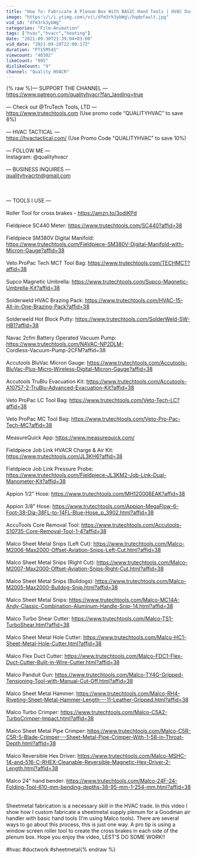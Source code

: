 ```yaml
---
title: "How To: Fabricate A Plenum Box With BASIC Hand Tools | HVAC Ductwork"
image: "https:\/\/i.ytimg.com\/vi\/dfm3rk3ybWg\/hqdefault.jpg"
vid_id: "dfm3rk3ybWg"
categories: "Film-Animation"
tags: ["hvac","hvacr","heating"]
date: "2021-09-30T21:39:04+03:00"
vid_date: "2021-09-28T22:00:17Z"
duration: "PT15M54S"
viewcount: "40302"
likeCount: "995"
dislikeCount: "9"
channel: "Quality HVACR"
---
```

{% raw %}— SUPPORT THE CHANNEL —<br /><a rel="nofollow" target="blank" href="https://www.patreon.com/qualityhvacr?fan_landing=true">https://www.patreon.com/qualityhvacr?fan_landing=true</a><br /><br />— Check out  @TruTech Tools, LTD  —<br /><a rel="nofollow" target="blank" href="https://www.trutechtools.com">https://www.trutechtools.com</a> (Use promo code “QUALITYHVAC” to save 8%)<br /><br />— HVAC TACTICAL —<br /><a rel="nofollow" target="blank" href="https://hvactactical.com/">https://hvactactical.com/</a> (Use Promo Code &quot;QUALITYHVAC&quot; to save 10%)<br /><br />— FOLLOW ME —<br />Instagram: @qualityhvacr<br /><br />— BUSINESS INQUIRES —<br />qualityhvacrtn@gmail.com<br /><br /><br /><br />— TOOLS I USE —<br /><br />Roller Tool for cross brakes - <a rel="nofollow" target="blank" href="https://amzn.to/3odiKPd">https://amzn.to/3odiKPd</a><br /><br />Fieldpiece SC440 Meter: <a rel="nofollow" target="blank" href="https://www.trutechtools.com/SC440?affid=38">https://www.trutechtools.com/SC440?affid=38</a><br /><br />Fieldpiece SM380V Digital Manifold: <a rel="nofollow" target="blank" href="https://www.trutechtools.com/Fieldpiece-SM380V-Digital-Manifold-with-Micron-Gauge?affid=38">https://www.trutechtools.com/Fieldpiece-SM380V-Digital-Manifold-with-Micron-Gauge?affid=38</a> <br /><br />Veto ProPac Tech MCT Tool Bag: <a rel="nofollow" target="blank" href="https://www.trutechtools.com/TECHMCT?affid=38">https://www.trutechtools.com/TECHMCT?affid=38</a><br /><br />Supco Magnetic Umbrella: <a rel="nofollow" target="blank" href="https://www.trutechtools.com/Supco-Magnetic-Umbrella-Kit?affid=38">https://www.trutechtools.com/Supco-Magnetic-Umbrella-Kit?affid=38</a><br /><br />Solderweld HVAC Brazing Pack: <a rel="nofollow" target="blank" href="https://www.trutechtools.com/HVAC-15-All-in-One-Brazing-Pack?affid=38">https://www.trutechtools.com/HVAC-15-All-in-One-Brazing-Pack?affid=38</a><br /><br />Solderweld Hot Block Putty: <a rel="nofollow" target="blank" href="https://www.trutechtools.com/SolderWeld-SW-HB1?affid=38">https://www.trutechtools.com/SolderWeld-SW-HB1?affid=38</a><br /><br />Navac 2cfm Battery Operated Vacuum Pump: <a rel="nofollow" target="blank" href="https://www.trutechtools.com/NAVAC-NP2DLM-">https://www.trutechtools.com/NAVAC-NP2DLM-</a><br />Cordless-Vacuum-Pump-2CFM?affid=38<br /><br />Accutools BluVac Micron Gauge: <a rel="nofollow" target="blank" href="https://www.trutechtools.com/Accutools-BluVac-Plus-Micro-Wireless-Digital-Micron-Gauge?affid=38">https://www.trutechtools.com/Accutools-BluVac-Plus-Micro-Wireless-Digital-Micron-Gauge?affid=38</a><br /><br />Accutools TruBlu Evacuation Kit: <a rel="nofollow" target="blank" href="https://www.trutechtools.com/Accutools-A10757-2-TruBlu-Advanced-Evacuation-Kit?affid=38">https://www.trutechtools.com/Accutools-A10757-2-TruBlu-Advanced-Evacuation-Kit?affid=38</a><br /><br />Veto ProPac LC Tool Bag: <a rel="nofollow" target="blank" href="https://www.trutechtools.com/Veto-Tech-LC?affid=38">https://www.trutechtools.com/Veto-Tech-LC?affid=38</a><br /><br />Veto ProPac MC Tool Bag: <a rel="nofollow" target="blank" href="https://www.trutechtools.com/Veto-Pro-Pac-Tech-MC?affid=38">https://www.trutechtools.com/Veto-Pro-Pac-Tech-MC?affid=38</a><br /><br />MeasureQuick App: <a rel="nofollow" target="blank" href="https://www.measurequick.com/">https://www.measurequick.com/</a><br /><br />Fieldpiece Job Link HVACR Charge &amp; Air Kit: <a rel="nofollow" target="blank" href="https://www.trutechtools.com/JL3KH6?affid=38">https://www.trutechtools.com/JL3KH6?affid=38</a><br /><br />Fieldpiece Job Link Pressure Probe: <a rel="nofollow" target="blank" href="https://www.trutechtools.com/Fieldpiece-JL3KM2-Job-Link-Dual-Manometer-Kit?affid=38">https://www.trutechtools.com/Fieldpiece-JL3KM2-Job-Link-Dual-Manometer-Kit?affid=38</a><br /><br />Appion 1/2&quot; Hose: <a rel="nofollow" target="blank" href="https://www.trutechtools.com/MH120006EAK?affid=38">https://www.trutechtools.com/MH120006EAK?affid=38</a><br /><br />Appion 3/8&quot; Hose: <a rel="nofollow" target="blank" href="https://www.trutechtools.com/Appion-MegaFlow-6-Foot-38-Dia-38FL-to-14FL-Blue-Hose_p_3902.html?affid=38">https://www.trutechtools.com/Appion-MegaFlow-6-Foot-38-Dia-38FL-to-14FL-Blue-Hose_p_3902.html?affid=38</a><br /><br />AccuTools Core Removal Tool: <a rel="nofollow" target="blank" href="https://www.trutechtools.com/Accutools-S10735-Core-Removal-Tool-1-4?affid=38">https://www.trutechtools.com/Accutools-S10735-Core-Removal-Tool-1-4?affid=38</a><br /><br />Malco Sheet Metal Snips (Left Cut): <a rel="nofollow" target="blank" href="https://www.trutechtools.com/Malco-M2006-Max2000-Offset-Aviation-Snips-Left-Cut.html?affid=38">https://www.trutechtools.com/Malco-M2006-Max2000-Offset-Aviation-Snips-Left-Cut.html?affid=38</a><br /><br />Malco Sheet Metal Snips (Right Cut): <a rel="nofollow" target="blank" href="https://www.trutechtools.com/Malco-M2007-Max2000-Offset-Aviation-Snips-Right-Cut.html?affid=38">https://www.trutechtools.com/Malco-M2007-Max2000-Offset-Aviation-Snips-Right-Cut.html?affid=38</a><br /><br />Malco Sheet Metal Snips (Bulldogs): <a rel="nofollow" target="blank" href="https://www.trutechtools.com/Malco-M2005-Max2000-Bulldog-Snip.html?affid=38">https://www.trutechtools.com/Malco-M2005-Max2000-Bulldog-Snip.html?affid=38</a><br /><br />Malco Sheet Metal Snips: <a rel="nofollow" target="blank" href="https://www.trutechtools.com/Malco-MC14A-Andy-Classic-Combination-Aluminum-Handle-Snip-14.html?affid=38">https://www.trutechtools.com/Malco-MC14A-Andy-Classic-Combination-Aluminum-Handle-Snip-14.html?affid=38</a><br /><br />Malco Turbo Shear Cutter: <a rel="nofollow" target="blank" href="https://www.trutechtools.com/Malco-TS1-TurboShear.html?affid=38">https://www.trutechtools.com/Malco-TS1-TurboShear.html?affid=38</a><br /><br />Malco Sheet Metal Hole Cutter: <a rel="nofollow" target="blank" href="https://www.trutechtools.com/Malco-HC1-Sheet-Metal-Hole-Cutter.html?affid=38">https://www.trutechtools.com/Malco-HC1-Sheet-Metal-Hole-Cutter.html?affid=38</a><br /><br />Malco Flex Duct Cutter: <a rel="nofollow" target="blank" href="https://www.trutechtools.com/Malco-FDC1-Flex-Duct-Cutter-Built-in-Wire-Cutter.html?affid=38">https://www.trutechtools.com/Malco-FDC1-Flex-Duct-Cutter-Built-in-Wire-Cutter.html?affid=38</a><br /><br />Malco Panduit Gun: <a rel="nofollow" target="blank" href="https://www.trutechtools.com/Malco-TY4G-Gripped-Tensioning-Tool-with-Manual-Cut-Off.html?affid=38">https://www.trutechtools.com/Malco-TY4G-Gripped-Tensioning-Tool-with-Manual-Cut-Off.html?affid=38</a><br /><br />Malco Sheet Metal Hammer: <a rel="nofollow" target="blank" href="https://www.trutechtools.com/Malco-RH4-Riveting-Sheet-Metal-Hammer-Length---11-Leather-Gripped.html?affid=38">https://www.trutechtools.com/Malco-RH4-Riveting-Sheet-Metal-Hammer-Length---11-Leather-Gripped.html?affid=38</a><br /><br />Malco Turbo Crimper: <a rel="nofollow" target="blank" href="https://www.trutechtools.com/Malco-C5A2-TurboCrimper-Impact.html?affid=38">https://www.trutechtools.com/Malco-C5A2-TurboCrimper-Impact.html?affid=38</a><br /><br />Malco Sheet Metal Pipe Crimper: <a rel="nofollow" target="blank" href="https://www.trutechtools.com/Malco-C5R-C5R-5-Blade-Crimper---Sheet-Metal-Pipe-Crimper-With-1-58-in-Throat-Depth.html?affid=38">https://www.trutechtools.com/Malco-C5R-C5R-5-Blade-Crimper---Sheet-Metal-Pipe-Crimper-With-1-58-in-Throat-Depth.html?affid=38</a><br /><br />Malco Reversible Hex Driver: <a rel="nofollow" target="blank" href="https://www.trutechtools.com/Malco-MSHC-14-and-516-C-RHEX-Cleanable-Reversible-Magnetic-Hex-Driver-2-Length.html?affid=38">https://www.trutechtools.com/Malco-MSHC-14-and-516-C-RHEX-Cleanable-Reversible-Magnetic-Hex-Driver-2-Length.html?affid=38</a><br /><br />Malco 24&quot; hand bender: <a rel="nofollow" target="blank" href="https://www.trutechtools.com/Malco-24F-24-Folding-Tool-610-mm-bending-depths-38-95-mm-1-254-mm.html?affid=38">https://www.trutechtools.com/Malco-24F-24-Folding-Tool-610-mm-bending-depths-38-95-mm-1-254-mm.html?affid=38</a><br /><br /><br />Sheetmetal fabrication is a necessary skill in the HVAC trade. In this video I show how I custom fabricate a sheetmetal supply plenum for a Goodman air handler with basic hand tools (I'm using Malco tools). There are several ways to go about this process, this is just one way. A pro tip is using a window screen roller tool to create the cross brakes in each side of the plenum box. Hope you enjoy the video, LEST'S DO SOME WORK!!<br /><br />#hvac #ductwork #sheetmetal{% endraw %}
